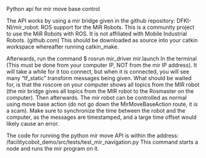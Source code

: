 Python api for mir move base control

The API works by using a mir bridge given in the github repository:
 DFKI-NI/mir_robot: ROS support for the MiR Robots. This is a community project to use the MiR Robots with ROS. It is not affiliated with Mobile Industrial Robots. (github.com)
This should be downloaded as source into your catkin workspace whereafter running catkin_make.

Afterwards, run the command
$ rosrun mir_driver mir.launch
In the terminal (This must be done from your computer IP, NOT from the mir IP address). It will take a while for it too connect, but when it is connected, you will see many “tf_static” transform messages being given. What should be waited for, is that the roscore on your computer shows all topics from the MIR robot (the mir bridge gives all topics from the MIR robot to the Rosmaster on the computer).
Then afterwards. The mir robot can be controlled as normal using move base action (do not go down the MirMoveBaseAction route, it is a scam).
Make sure to synchronize the time between the robot and the computer, as the messages are timestamped, and a large time offset would likely cause an error. 

The code for running the python mir move API is within the address:
/facilitycobot_demo/src/tests/test_mir_navigation.py
This command starts a node and runs the mir program on it.

